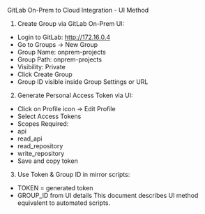 GitLab On-Prem to Cloud Integration - UI Method
1. Create Group via GitLab On-Prem UI:
- Login to GitLab: http://172.16.0.4
- Go to Groups → New Group
- Group Name: onprem-projects
- Group Path: onprem-projects
- Visibility: Private
- Click Create Group
- Group ID visible inside Group Settings or URL
2. Generate Personal Access Token via UI:
- Click on Profile icon → Edit Profile
- Select Access Tokens
- Scopes Required:
- api
- read_api
- read_repository
- write_repository
- Save and copy token
3. Use Token & Group ID in mirror scripts:
- TOKEN = generated token
- GROUP_ID from UI details
This document describes UI method equivalent to automated scripts.
